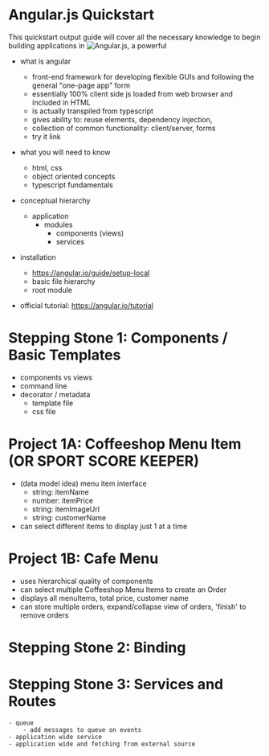 # Angular.js Quickstart
This quickstart output guide will cover all the necessary knowledge to begin building applications in ![Angular.js](https://angularjs.org/), a powerful 

- what is angular
    - front-end framework for developing flexible GUIs and following the general "one-page app" form
    - essentially 100% client side js loaded from web browser and included in HTML
    - is actually transpiled from typescript
    - gives ability to: reuse elements, dependency injection, 
    - collection of common functionality: client/server, forms 
    - try it link
- what you will need to know
    - html, css
    - object oriented concepts
    - typescript fundamentals 

- conceptual hierarchy
    - application
        - modules
            - components (views)
            - services
    
- installation
    - https://angular.io/guide/setup-local 
    - basic file hierarchy
    - root module

- official tutorial: https://angular.io/tutorial

# Stepping Stone 1: Components / Basic Templates
- components vs views
- command line 
- decorator / metadata 
    - template file
    - css file

# Project 1A: Coffeeshop Menu Item (OR SPORT SCORE KEEPER)
- (data model idea) menu item interface
    - string: itemName
    - number: itemPrice
    - string: itemImageUrl
    - string: customerName
- can select different items to display just 1 at a time

# Project 1B: Cafe Menu 
- uses hierarchical quality of components
- can select multiple Coffeeshop Menu Items to create an Order
- displays all menuItems, total price, customer name
- can store multiple orders, expand/collapse view of orders, 'finish' to remove orders

# Stepping Stone 2: Binding

# Stepping Stone 3: Services and Routes
    - queue
        - add messages to queue on events
    - application wide service
    - application wide and fetching from external source
